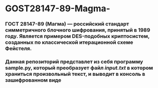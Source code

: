 # GOST28147-89-Magma-
### ГОСТ 28147-89 (Магма) — российский стандарт симметричного блочного шифрования, принятый в 1989 году. Является примером DES-подобных криптосистем, созданных по классической итерационной схеме Фейстеля.
### Данная репозиторий представлет из себя программу sample.py, который преобразует файл *input.txt* в котором храниться произвольный текст, и выводит в консоль в зашифрованном виде
